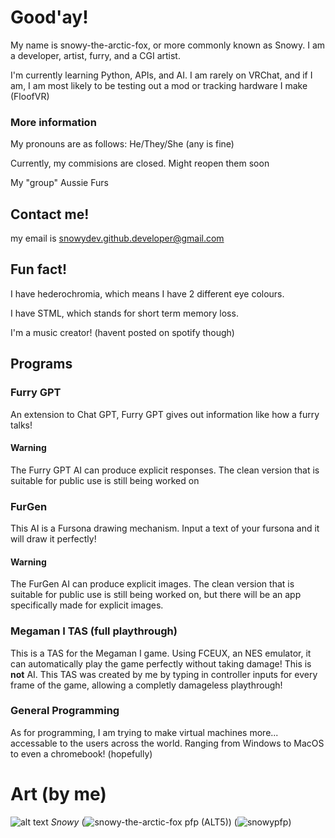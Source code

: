 # Good'ay!
My name is snowy-the-arctic-fox, or more commonly known as Snowy. I am a developer, artist, furry, and a CGI artist. 

I'm currently learning Python, APIs, and AI. I am rarely on VRChat, and if I am, I am most likely to be testing out a mod or tracking hardware I make (FloofVR)

### More information

My pronouns are as follows: He/They/She (any is fine)

Currently, my commisions are closed. Might reopen them soon

My "group" Aussie Furs

## Contact me!
my email is snowydev.github.developer@gmail.com

## Fun fact!

I have hederochromia, which means I have 2 different eye colours.

I have STML, which stands for short term memory loss.

I'm a music creator! (havent posted on spotify though)

## Programs

### Furry GPT
An extension to Chat GPT, Furry GPT gives out information like how a furry talks! 
#### **Warning** 
The Furry GPT AI can produce explicit responses. The clean version that is suitable for public use is still being worked on
### FurGen
This AI is a Fursona drawing mechanism. Input a text of your fursona and it will draw it perfectly!
#### **Warning** 
The FurGen AI can produce explicit images. The clean version that is suitable for public use is still being worked on, but there will be an app specifically made for explicit images.
### Megaman I TAS (full playthrough)
This is a TAS for the Megaman I game. Using FCEUX, an NES emulator, it can automatically play the game perfectly without taking damage! This is **not** AI. This TAS was created by me by typing in controller inputs for every frame of the game, allowing a completly damageless playthrough!
### General Programming
As for programming, I am trying to make virtual machines more... accessable to the users across the world. Ranging from Windows to MacOS to even a chromebook! (hopefully)

# Art (by me)

![alt text](https://thisfursonadoesnotexist.com/v2/jpgs/seed77132.jpg) _Snowy_
(![snowy-the-arctic-fox pfp (ALT5)](https://user-images.githubusercontent.com/129465069/230230911-5f71fa1e-feca-4ad2-a07d-0c682ff4a5b7.jpg))
(![snowypfp](https://user-images.githubusercontent.com/129465069/230231117-bb094e87-8eff-4f0e-8b6a-fae90d666df0.png))

<!--
**snowy-the-arctic-fox/snowy-the-arctic-fox** is a ✨ _special_ ✨ repository because its `README.md` (this file) appears on your GitHub profile.

Here are some ideas to get you started:

- 🔭 I’m currently working on ...
- 🌱 I’m currently learning ...
- 👯 I’m looking to collaborate on ...
- 🤔 I’m looking for help with ...
- 💬 Ask me about ...
- 📫 How to reach me: ...
- 😄 Pronouns: ...
- ⚡ Fun fact: ...
-->
